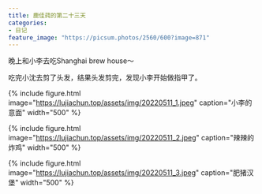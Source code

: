 ```yaml
---
title: 鹿佳莼的第二十三天
categories:
- 日记
feature_image: "https://picsum.photos/2560/600?image=871"
---
```



晚上和小李去吃Shanghai brew house～

吃完小沈去剪了头发，结果头发剪完，发现小李开始做指甲了。


{% include figure.html image="https://lujiachun.top/assets/img/20220511_1.jpeg" caption="小李的意面" width="500" %}

{% include figure.html image="https://lujiachun.top/assets/img/20220511_2.jpeg" caption="辣辣的炸鸡" width="500" %}

{% include figure.html image="https://lujiachun.top/assets/img/20220511_3.jpeg" caption="肥猪汉堡" width="500" %}

